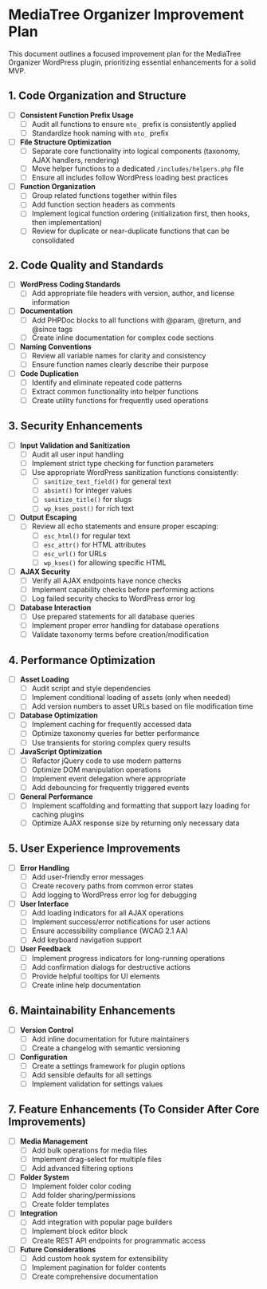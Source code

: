 # MediaTree Organizer Improvement Plan

This document outlines a focused improvement plan for the MediaTree Organizer WordPress plugin, prioritizing essential enhancements for a solid MVP.

## 1. Code Organization and Structure

- [ ] **Consistent Function Prefix Usage**
  - [ ] Audit all functions to ensure `mto_` prefix is consistently applied
  - [ ] Standardize hook naming with `mto_` prefix

- [ ] **File Structure Optimization**
  - [ ] Separate core functionality into logical components (taxonomy, AJAX handlers, rendering)
  - [ ] Move helper functions to a dedicated `/includes/helpers.php` file
  - [ ] Ensure all includes follow WordPress loading best practices

- [ ] **Function Organization**
  - [ ] Group related functions together within files
  - [ ] Add function section headers as comments
  - [ ] Implement logical function ordering (initialization first, then hooks, then implementation)
  - [ ] Review for duplicate or near-duplicate functions that can be consolidated

## 2. Code Quality and Standards

- [ ] **WordPress Coding Standards**
  - [ ] Add appropriate file headers with version, author, and license information

- [ ] **Documentation**
  - [ ] Add PHPDoc blocks to all functions with @param, @return, and @since tags
  - [ ] Create inline documentation for complex code sections

- [ ] **Naming Conventions**
  - [ ] Review all variable names for clarity and consistency
  - [ ] Ensure function names clearly describe their purpose

- [ ] **Code Duplication**
  - [ ] Identify and eliminate repeated code patterns
  - [ ] Extract common functionality into helper functions
  - [ ] Create utility functions for frequently used operations

## 3. Security Enhancements

- [ ] **Input Validation and Sanitization**
  - [ ] Audit all user input handling
  - [ ] Implement strict type checking for function parameters
  - [ ] Use appropriate WordPress sanitization functions consistently:
    - [ ] `sanitize_text_field()` for general text
    - [ ] `absint()` for integer values
    - [ ] `sanitize_title()` for slugs
    - [ ] `wp_kses_post()` for rich text

- [ ] **Output Escaping**
  - [ ] Review all echo statements and ensure proper escaping:
    - [ ] `esc_html()` for regular text
    - [ ] `esc_attr()` for HTML attributes
    - [ ] `esc_url()` for URLs
    - [ ] `wp_kses()` for allowing specific HTML

- [ ] **AJAX Security**
  - [ ] Verify all AJAX endpoints have nonce checks
  - [ ] Implement capability checks before performing actions
  - [ ] Log failed security checks to WordPress error log

- [ ] **Database Interaction**
  - [ ] Use prepared statements for all database queries
  - [ ] Implement proper error handling for database operations
  - [ ] Validate taxonomy terms before creation/modification

## 4. Performance Optimization

- [ ] **Asset Loading**
  - [ ] Audit script and style dependencies
  - [ ] Implement conditional loading of assets (only when needed)
  - [ ] Add version numbers to asset URLs based on file modification time

- [ ] **Database Optimization**
  - [ ] Implement caching for frequently accessed data
  - [ ] Optimize taxonomy queries for better performance
  - [ ] Use transients for storing complex query results

- [ ] **JavaScript Optimization**
  - [ ] Refactor jQuery code to use modern patterns
  - [ ] Optimize DOM manipulation operations
  - [ ] Implement event delegation where appropriate
  - [ ] Add debouncing for frequently triggered events

- [ ] **General Performance**
  - [ ] Implement scaffolding and formatting that support lazy loading for caching plugins
  - [ ] Optimize AJAX response size by returning only necessary data

## 5. User Experience Improvements

- [ ] **Error Handling**
  - [ ] Add user-friendly error messages
  - [ ] Create recovery paths from common error states
  - [ ] Add logging to WordPress error log for debugging

- [ ] **User Interface**
  - [ ] Add loading indicators for all AJAX operations
  - [ ] Implement success/error notifications for user actions
  - [ ] Ensure accessibility compliance (WCAG 2.1 AA)
  - [ ] Add keyboard navigation support

- [ ] **User Feedback**
  - [ ] Implement progress indicators for long-running operations
  - [ ] Add confirmation dialogs for destructive actions
  - [ ] Provide helpful tooltips for UI elements
  - [ ] Create inline help documentation

## 6. Maintainability Enhancements

- [ ] **Version Control**
  - [ ] Add inline documentation for future maintainers
  - [ ] Create a changelog with semantic versioning

- [ ] **Configuration**
  - [ ] Create a settings framework for plugin options
  - [ ] Add sensible defaults for all settings
  - [ ] Implement validation for settings values

## 7. Feature Enhancements (To Consider After Core Improvements)

- [ ] **Media Management**
  - [ ] Add bulk operations for media files
  - [ ] Implement drag-select for multiple files
  - [ ] Add advanced filtering options

- [ ] **Folder System**
  - [ ] Implement folder color coding
  - [ ] Add folder sharing/permissions
  - [ ] Create folder templates

- [ ] **Integration**
  - [ ] Add integration with popular page builders
  - [ ] Implement block editor block
  - [ ] Create REST API endpoints for programmatic access

- [ ] **Future Considerations**
  - [ ] Add custom hook system for extensibility
  - [ ] Implement pagination for folder contents
  - [ ] Create comprehensive documentation